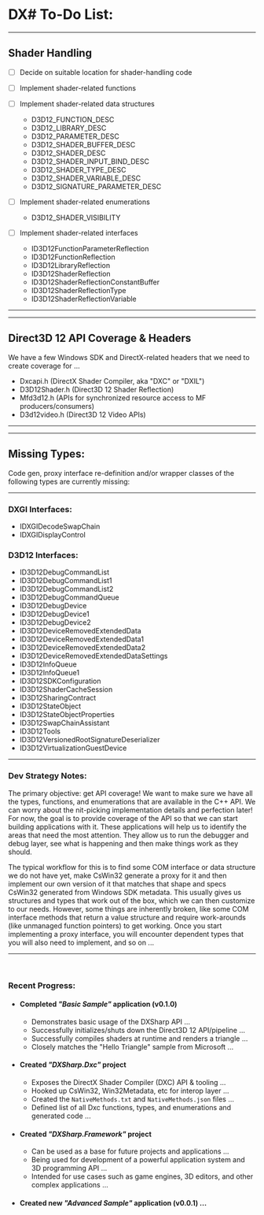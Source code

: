 ﻿# DX# To-Do List:

---

## Shader Handling

- [ ] Decide on suitable location for shader-handling code

- [ ] Implement shader-related functions

- [ ] Implement shader-related data structures
    * D3D12_FUNCTION_DESC
    * D3D12_LIBRARY_DESC
    * D3D12_PARAMETER_DESC
    * D3D12_SHADER_BUFFER_DESC
    * D3D12_SHADER_DESC
    * D3D12_SHADER_INPUT_BIND_DESC
    * D3D12_SHADER_TYPE_DESC
    * D3D12_SHADER_VARIABLE_DESC
    * D3D12_SIGNATURE_PARAMETER_DESC

- [ ] Implement shader-related enumerations
    * D3D12_SHADER_VISIBILITY

- [ ] Implement shader-related interfaces
    * ID3D12FunctionParameterReflection
    * ID3D12FunctionReflection
    * ID3D12LibraryReflection
    * ID3D12ShaderReflection
    * ID3D12ShaderReflectionConstantBuffer
    * ID3D12ShaderReflectionType
    * ID3D12ShaderReflectionVariable

_____________________________________________
---
## Direct3D 12 API Coverage & Headers

We have a few Windows SDK and DirectX-related headers that we need to
create coverage for ...

- Dxcapi.h (DirectX Shader Compiler, aka "DXC" or "DXIL")
- D3D12Shader.h (Direct3D 12 Shader Reflection)
- Mfd3d12.h (APIs for synchronized resource access to MF producers/consumers)
- D3d12video.h (Direct3D 12 Video APIs)
_____________________________________________
---

## Missing Types:
Code gen, proxy interface re-definition and/or wrapper classes of the 
following types are currently missing:

---
  ### **DXGI Interfaces:**
 - IDXGIDecodeSwapChain
 - IDXGIDisplayControl

### **D3D12 Interfaces:**
 - ID3D12DebugCommandList
 - ID3D12DebugCommandList1
 - ID3D12DebugCommandList2
 - ID3D12DebugCommandQueue
 - ID3D12DebugDevice
 - ID3D12DebugDevice1
 - ID3D12DebugDevice2
 - ID3D12DeviceRemovedExtendedData
 - ID3D12DeviceRemovedExtendedData1
 - ID3D12DeviceRemovedExtendedData2
 - ID3D12DeviceRemovedExtendedDataSettings
 - ID3D12InfoQueue
 - ID3D12InfoQueue1
 - ID3D12SDKConfiguration
 - ID3D12ShaderCacheSession
 - ID3D12SharingContract
 - ID3D12StateObject
 - ID3D12StateObjectProperties
 - ID3D12SwapChainAssistant
 - ID3D12Tools
 - ID3D12VersionedRootSignatureDeserializer
 - ID3D12VirtualizationGuestDevice

_____________________________________________

### Dev Strategy Notes:

The primary objective: get API coverage! We want to make sure we have all the 
types, functions, and enumerations that are available in the C++ API. We can worry 
about the nit-picking implementation details and perfection later! For now, the goal
is to provide coverage of the API so that we can start building applications with it.
These applications will help us to identify the areas that need the most attention.
They allow us to run the debugger and debug layer, see what is happening and then make
things work as they should.

The typical workflow for this is to find some COM interface or data structure we do not
have yet, make CsWin32 generate a proxy for it and then implement our own version of it
that matches that shape and specs CsWin32 generated from Windows SDK metadata. This usually
gives us structures and types that work out of the box, which we can then customize to our
needs. However, some things are inherently broken, like some COM interface methods that return
a value structure and require work-arounds (like unmanaged function pointers) to get working.
Once you start implementing a proxy interface, you will encounter dependent types that you
will also need to implement, and so on ...

___
<br/>

### Recent Progress:
- #### Completed *"Basic Sample"* application (v0.1.0)
  - Demonstrates basic usage of the DXSharp API ...
  - Successfully initializes/shuts down the Direct3D 12 API/pipeline ...
  - Successfully compiles shaders at runtime and renders a triangle ...
  - Closely matches the "Hello Triangle" sample from Microsoft ...

- #### Created *"DXSharp.Dxc"* project 
  - Exposes the DirectX Shader Compiler (DXC) API & tooling ...
  - Hooked up CsWin32, Win32Metadata, etc for interop layer ...
  - Created the `NativeMethods.txt` and `NativeMethods.json` files ...
  - Defined list of all Dxc functions, types, and enumerations and generated code ...

- #### Created *"DXSharp.Framework"* project 
  - Can be used as a base for future projects and applications ...
  - Being used for development of a powerful application system and 3D programming API ...
  - Intended for use cases such as game engines, 3D editors, and other complex applications ...

- #### Created new *"Advanced Sample"* application (v0.0.1) ...
